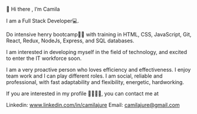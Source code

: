  👋 Hi there , I’m Camila
 
 I am a Full Stack Developer💻.
 
  Do intensive henry bootcamp🚀🚀 with training in HTML, CSS, JavaScript, Git, React, Redux, NodeJs, Express, and SQL databases.

 I am interested in developing myself in the field of technology, and excited to enter the IT workforce soon.
 
 I am a very proactive person who loves efficiency and effectiveness. 
 I enjoy team work and I can play different roles. 
 I am social, reliable and professional, with fast adaptability and flexibility, energetic, hardworking.

If you are interested in my profile 🙋‍♀️🙋‍♀️, you can contact me at

Linkedin: www.linkedin.com/in/camilajure
Email: camilajure@gmail.com
 
 
 


<!---
camilajure/camilajure is a ✨ special ✨ repository because its `README.md` (this file) appears on your GitHub profile.
You can click the Preview link to take a look at your changes.
--->
